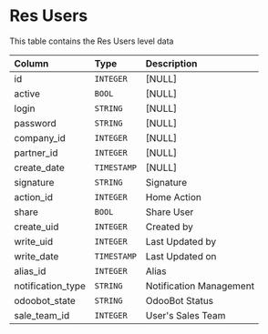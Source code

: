 # Res Users

This table contains the Res Users level data

| Column | Type | Description |
| :--- | :--- | :--- |
| id | `INTEGER` | [NULL] |
| active | `BOOL` | [NULL] |
| login | `STRING` | [NULL] |
| password | `STRING` | [NULL] |
| company_id | `INTEGER` | [NULL] |
| partner_id | `INTEGER` | [NULL] |
| create_date | `TIMESTAMP` | [NULL] |
| signature | `STRING` | Signature |
| action_id | `INTEGER` | Home Action |
| share | `BOOL` | Share User |
| create_uid | `INTEGER` | Created by |
| write_uid | `INTEGER` | Last Updated by |
| write_date | `TIMESTAMP` | Last Updated on |
| alias_id | `INTEGER` | Alias |
| notification_type | `STRING` | Notification Management |
| odoobot_state | `STRING` | OdooBot Status |
| sale_team_id | `INTEGER` | User's Sales Team |
